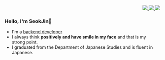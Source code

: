 <br>   

<div align="right"> 
  <!-- Portfolio -->    
  <a href="https://baeseokjin.github.io/bsj-portfolio/" target="_blank">
    <img src="http://img.shields.io/badge/-Portfolio-FF6550?style=flat-square&logo=AffinityPublisher&logoColor=ffffff"/>
  </a>
  <!-- docker -->
  <a href="https://hub.docker.com/u/happyshipb" target="_blank">
    <img src="http://img.shields.io/badge/-Dockerhub-2496ED?style=flat-square&logo=Docker&logoColor=ffffff"/>
  </a>
  <!-- Blog -->
  <a href="https://blog.naver.com/htdocs16bsj" target="_blank">
    <img src="http://img.shields.io/badge/-Blog-03C75A?style=flat-square&logo=Naver&logoColor=ffffff"/>
  </a>
  <br> 
</div>

### Hello, I'm SeokJin👋 
   * I'm a [backend developer](https://baeseokjin.github.io/bsj-portfolio/)
   * I always think <b>positively and have smile in my face</b> and that is my strong point.
   * I graduated from the Department of Japanese Studies and is fluent in Japanese.

<!-- 
<div align="left">
  <a href="https://mire-aster-d61.notion.site/Portfolio-BaeSeokJin-1a4d97e749bd406091e5b8e4246fec96" target="_blank">
    <img src="http://img.shields.io/badge/-Portfolio-FF6550?style=flat-square&logo=AffinityPublisher&logoColor=ffffff"/>
  </a> 
  <a href="https://blog.naver.com/htdocs16bsj" target="_blank">
    <img src="http://img.shields.io/badge/-Blog-00c73c?style=flat-square&logo=Leaflet&logoColor=ffffff"/>
  </a>  
</div>
-->

